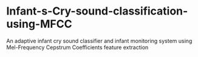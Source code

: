 # Infant-s-Cry-sound-classification-using-MFCC
An adaptive infant cry sound classifier and infant monitoring system using Mel-Frequency Cepstrum Coefficients feature extraction  
